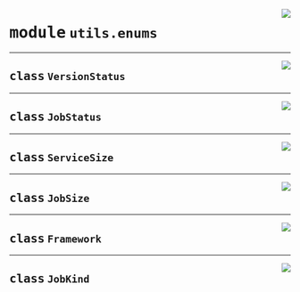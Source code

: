 <!-- markdownlint-disable -->

<a href="https://github.com/gizatechxyz/giza-cli/blob/main/giza/utils/enums.py#L0"><img align="right" style="float:right;" src="https://img.shields.io/badge/-source-cccccc?style=flat-square"></a>

# <kbd>module</kbd> `utils.enums`






---

<a href="https://github.com/gizatechxyz/giza-cli/blob/main/giza/utils/enums.py#L4"><img align="right" style="float:right;" src="https://img.shields.io/badge/-source-cccccc?style=flat-square"></a>

## <kbd>class</kbd> `VersionStatus`








---

<a href="https://github.com/gizatechxyz/giza-cli/blob/main/giza/utils/enums.py#L12"><img align="right" style="float:right;" src="https://img.shields.io/badge/-source-cccccc?style=flat-square"></a>

## <kbd>class</kbd> `JobStatus`








---

<a href="https://github.com/gizatechxyz/giza-cli/blob/main/giza/utils/enums.py#L19"><img align="right" style="float:right;" src="https://img.shields.io/badge/-source-cccccc?style=flat-square"></a>

## <kbd>class</kbd> `ServiceSize`








---

<a href="https://github.com/gizatechxyz/giza-cli/blob/main/giza/utils/enums.py#L26"><img align="right" style="float:right;" src="https://img.shields.io/badge/-source-cccccc?style=flat-square"></a>

## <kbd>class</kbd> `JobSize`








---

<a href="https://github.com/gizatechxyz/giza-cli/blob/main/giza/utils/enums.py#L33"><img align="right" style="float:right;" src="https://img.shields.io/badge/-source-cccccc?style=flat-square"></a>

## <kbd>class</kbd> `Framework`








---

<a href="https://github.com/gizatechxyz/giza-cli/blob/main/giza/utils/enums.py#L38"><img align="right" style="float:right;" src="https://img.shields.io/badge/-source-cccccc?style=flat-square"></a>

## <kbd>class</kbd> `JobKind`








